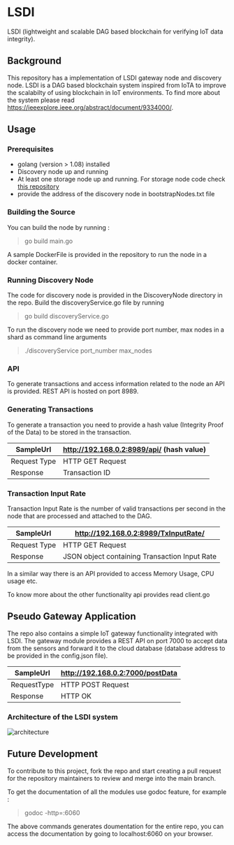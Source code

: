 # LSDI

LSDI (lightweight and scalable DAG based blockchain for verifying IoT data integrity).


## Background

This repository has a implementation of LSDI gateway node and discovery node. LSDI is a DAG based blockchain system inspired from IoTA to improve the scalabilty of using blockchain in IoT environments. To find more about the system please read https://ieeexplore.ieee.org/abstract/document/9334000/.

## Usage

### Prerequisites

- golang (version > 1.08) installed
- Discovery node up and running
- At least one storage node up and running. For storage node code check [this repository](https://github.com/sumanthcherupally/LSDI_SN)
- provide the address of the discovery node in bootstrapNodes.txt file

### Building the Source 

You can build the node by running :
> go build main.go 

A sample DockerFile is provided in the repository to run the node in a docker container.

### Running Discovery Node
The code for discovery node is provided in the DiscoveryNode directory in the repo. Build the discoveryService.go file by running
> go build discoveryService.go

To run the discovery node we need to provide port number, max nodes in a shard as command line arguments
> ./discoveryService port_number max_nodes


### API

To generate transactions and access information related to the node an API is provided. REST API is hosted on port 8989.

### Generating Transactions

To generate a transaction you need to provide a hash value (Integrity Proof of the Data) to be stored in the transaction.

SampleUrl    | http://192.168.0.2:8989/api/ (hash value)
---          | ---
Request Type | HTTP GET Request
Response     | Transaction ID

### Transaction Input Rate

Transaction Input Rate is the number of valid transactions per second in the node that are processed and attached to the DAG. 

SampleUrl    | http://192.168.0.2:8989/TxInputRate/
---          | ---
Request Type | HTTP GET Request
Response     | JSON object containing Transaction Input Rate

In a similar way there is an API provided to access Memory Usage, CPU usage etc.

To know more about the other functionality api provides read client.go 

## Pseudo Gateway Application

The repo also contains a simple IoT gateway functionality integrated with LSDI. The gateway module provides a REST API on port 7000 to accept data from the sensors and forward it to the cloud database (database address to be provided in the config.json file). 

SampleUrl   | http://192.168.0.2:7000/postData 
---         | ---
RequestType | HTTP POST Request
Response    | HTTP OK 

### Architecture of the LSDI system

![architecture](https://user-images.githubusercontent.com/45848292/118356829-b61be200-b594-11eb-83e3-531ae8dfc422.gif)



## Future Development

To contribute to this project, fork the repo and start creating a pull request for the repository maintainers to review and merge into the main branch. 

To get the documentation of all the modules use godoc feature, for example :
> godoc -http=:6060
 
The above commands generates doumentation for the entire repo, you can access the documentation by going to localhost:6060 on your browser.





